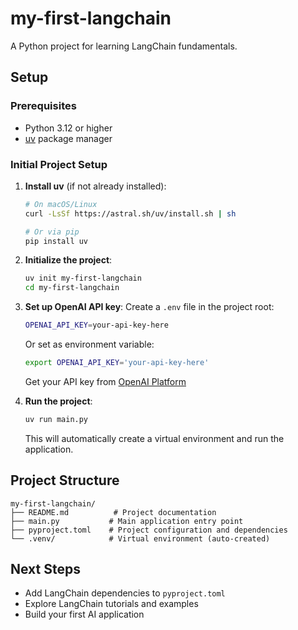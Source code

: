 # my-first-langchain

A Python project for learning LangChain fundamentals.

## Setup

### Prerequisites

- Python 3.12 or higher
- [uv](https://docs.astral.sh/uv/) package manager

### Initial Project Setup

1. **Install uv** (if not already installed):
   ```bash
   # On macOS/Linux
   curl -LsSf https://astral.sh/uv/install.sh | sh
   
   # Or via pip
   pip install uv
   ```

2. **Initialize the project**:
   ```bash
   uv init my-first-langchain
   cd my-first-langchain
   ```

3. **Set up OpenAI API key**:
   Create a `.env` file in the project root:
   ```bash
   OPENAI_API_KEY=your-api-key-here
   ```
   Or set as environment variable:
   ```bash
   export OPENAI_API_KEY='your-api-key-here'
   ```
   Get your API key from [OpenAI Platform](https://platform.openai.com/api-keys)

4. **Run the project**:
   ```bash
   uv run main.py
   ```
   This will automatically create a virtual environment and run the application.

## Project Structure

```
my-first-langchain/
├── README.md          # Project documentation
├── main.py           # Main application entry point
├── pyproject.toml    # Project configuration and dependencies
└── .venv/            # Virtual environment (auto-created)
```

## Next Steps

- Add LangChain dependencies to `pyproject.toml`
- Explore LangChain tutorials and examples
- Build your first AI application